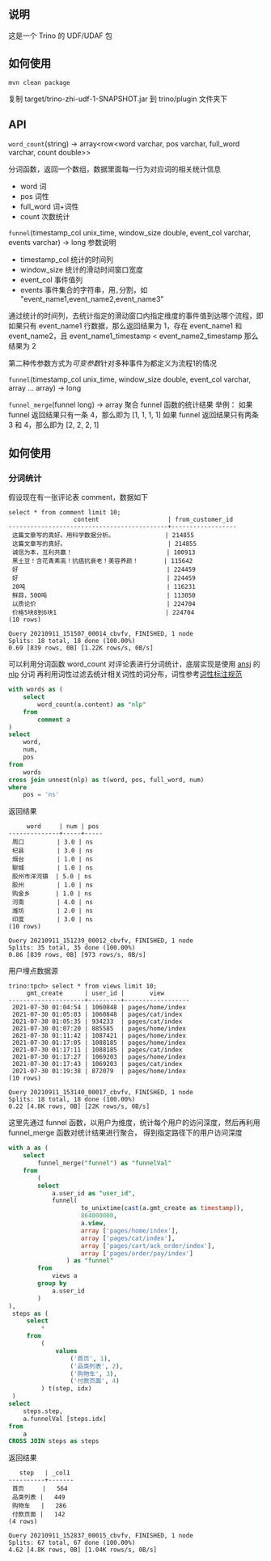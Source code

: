 ## 说明
这是一个 Trino 的 UDF/UDAF 包

## 如何使用
```
mvn clean package
```
复制 target/trino-zhi-udf-1-SNAPSHOT.jar 到 trino/plugin 文件夹下

## API

`word_count`(string) -> array<row<word varchar, pos varchar, full_word varchar, count double>>

分词函数，返回一个数组，数据里面每一行为对应词的相关统计信息

- word 词
- pos 词性
- full_word 词+词性
- count 次数统计

`funnel`(timestamp_col unix_time, window_size double, event_col varchar, events varchar) -> long
参数说明
- timestamp_col 统计的时间列
- window_size 统计的滑动时间窗口宽度
- event_col 事件值列
- events 事件集合的字符串，用`,`分割，如 "event_name1,event_name2,event_name3"

通过统计的时间列，去统计指定的滑动窗口内指定维度的事件值到达哪个流程，即如果只有 event_name1 行数据，那么返回结果为 1，存在 event_name1 和 event_name2，且 event_name1_timestamp < event_name2_timestamp
那么结果为 2

第二种传参数方式为*可变参数*针对多种事件为都定义为流程1的情况

`funnel`(timestamp_col unix_time, window_size double, event_col varchar, array<varchar> ... array<varchar>) -> long

`funnel_merge`(funnel long) -> array<long>
聚合 funnel 函数的统计结果
举例：
如果 funnel 返回结果只有一条 4，那么即为 [1, 1, 1, 1]
如果 funnel 返回结果只有两条 3 和 4，那么即为 [2, 2, 2, 1]


## 如何使用

### 分词统计

假设现在有一张评论表 comment，数据如下

```
select * from comment limit 10;
                  content                   | from_customer_id 
--------------------------------------------+------------------
 这篇文章写的真好。用科学数据分析。              | 214855           
 这篇文章写的真好。                            | 214855           
 诚信为本，互利共赢！                          | 100913           
 黑土豆！含花青素高！抗癌抗衰老！美容养颜！       | 115642           
 好                                         | 224459           
 好                                         | 224459           
 20吨                                       | 116231           
 鲜蒜，50O吨                                 | 113050           
 以质论价                                    | 224704           
 价格5块8到6块1                              | 224704           
(10 rows)

Query 20210911_151507_00014_cbvfv, FINISHED, 1 node
Splits: 18 total, 18 done (100.00%)
0.69 [839 rows, 0B] [1.22K rows/s, 0B/s]
```

可以利用分词函数 word_count 对评论表进行分词统计，底层实现是使用 [ansj](https://github.com/NLPchina/ansj_seg/tree/f6774d635f1d82c43614c117d8962938e35af32d) 的 [nlp](https://nlpchina.github.io/ansj_seg/) 分词
再利用词性过滤去统计相关词性的词分布，词性参考[词性标注规范](https://github.com/NLPchina/ansj_seg/wiki/%E8%AF%8D%E6%80%A7%E6%A0%87%E6%B3%A8%E8%A7%84%E8%8C%83)

```sql
with words as (
    select
        word_count(a.content) as "nlp"
    from
        comment a
)
select
    word,
    num,
    pos
from
    words
cross join unnest(nlp) as t(word, pos, full_word, num)
where
    pos = 'ns'
```

返回结果
```
     word     | num | pos 
--------------+-----+-----
 周口         | 3.0 | ns  
 杞县         | 3.0 | ns  
 烟台         | 1.0 | ns  
 聊城         | 1.0 | ns  
 胶州市洋河镇  | 5.0 | ns  
 胶州         | 1.0 | ns  
 购金乡       | 1.0 | ns  
 河南         | 4.0 | ns  
 潍坊         | 2.0 | ns  
 印度         | 3.0 | ns  
(10 rows)

Query 20210911_151239_00012_cbvfv, FINISHED, 1 node
Splits: 35 total, 35 done (100.00%)
0.86 [839 rows, 0B] [973 rows/s, 0B/s]

```


用户埋点数据源

```
trino:tpch> select * from views limit 10;
     gmt_create      | user_id |       view       
---------------------+---------+------------------
 2021-07-30 01:04:54 | 1060848 | pages/home/index 
 2021-07-30 01:05:03 | 1060848 | pages/cat/index  
 2021-07-30 01:05:35 | 934233  | pages/cat/index  
 2021-07-30 01:07:20 | 885585  | pages/home/index 
 2021-07-30 01:11:42 | 1087421 | pages/home/index 
 2021-07-30 01:17:05 | 1088185 | pages/home/index 
 2021-07-30 01:17:11 | 1088185 | pages/cat/index  
 2021-07-30 01:17:27 | 1069203 | pages/home/index 
 2021-07-30 01:17:43 | 1069203 | pages/cat/index  
 2021-07-30 01:19:38 | 872079  | pages/home/index 
(10 rows)

Query 20210911_153140_00017_cbvfv, FINISHED, 1 node
Splits: 18 total, 18 done (100.00%)
0.22 [4.8K rows, 0B] [22K rows/s, 0B/s]
```

这里先通过 funnel 函数，以用户为维度，统计每个用户的访问深度，然后再利用 funnel_merge 函数对统计结果进行聚合，
得到指定路径下的用户访问深度

```sql
with a as (
    select
        funnel_merge("funnel") as "funnelVal"
    from
        (
        select
            a.user_id as "user_id",
            funnel(
                    to_unixtime(cast(a.gmt_create as timestamp)),
                    864000000,
                    a.view,
                    array ['pages/home/index'],
                    array ['pages/cat/index'],
                    array ['pages/cart/ack_order/index'],
                    array ['pages/order/pay/index']
                ) as "funnel"
        from
            views a
        group by
            a.user_id
        )
),
 steps as (
     select
         *
     from
         (
             values
                 ('首页', 1),
                 ('品类列表', 2),
                 ('购物车', 3),
                 ('付款页面', 4)
         ) t(step, idx)
 )
select
    steps.step,
    a.funnelVal [steps.idx]
from
    a
CROSS JOIN steps as steps
```

返回结果
```
   step   | _col1 
----------+-------
 首页     |   564 
 品类列表 |   449 
 购物车   |   286 
 付款页面 |   142 
(4 rows)

Query 20210911_152837_00015_cbvfv, FINISHED, 1 node
Splits: 67 total, 67 done (100.00%)
4.62 [4.8K rows, 0B] [1.04K rows/s, 0B/s]
```